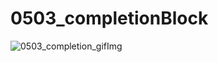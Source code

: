 # 0503_completionBlock
![0503_completion_gifImg](https://user-images.githubusercontent.com/73145656/116858518-74f10d00-ac39-11eb-941d-7940a302474d.gif)
